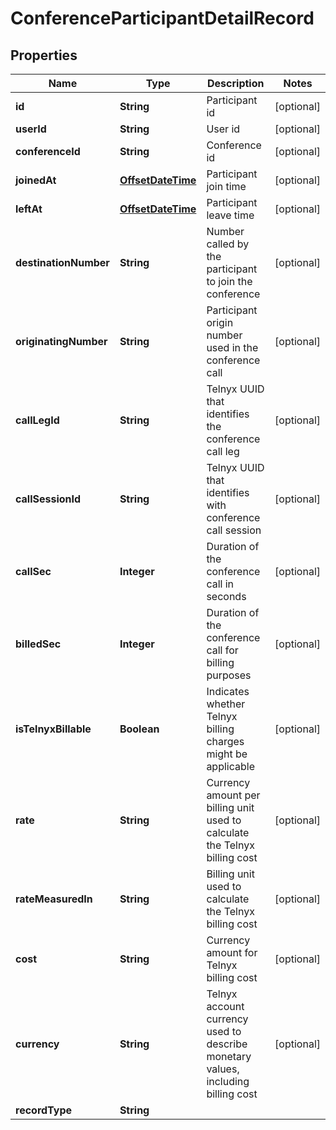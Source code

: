

# ConferenceParticipantDetailRecord

## Properties

Name | Type | Description | Notes
------------ | ------------- | ------------- | -------------
**id** | **String** | Participant id |  [optional]
**userId** | **String** | User id |  [optional]
**conferenceId** | **String** | Conference id |  [optional]
**joinedAt** | [**OffsetDateTime**](OffsetDateTime.md) | Participant join time |  [optional]
**leftAt** | [**OffsetDateTime**](OffsetDateTime.md) | Participant leave time |  [optional]
**destinationNumber** | **String** | Number called by the participant to join the conference |  [optional]
**originatingNumber** | **String** | Participant origin number used in the conference call |  [optional]
**callLegId** | **String** | Telnyx UUID that identifies the conference call leg |  [optional]
**callSessionId** | **String** | Telnyx UUID that identifies with conference call session |  [optional]
**callSec** | **Integer** | Duration of the conference call in seconds |  [optional]
**billedSec** | **Integer** | Duration of the conference call for billing purposes |  [optional]
**isTelnyxBillable** | **Boolean** | Indicates whether Telnyx billing charges might be applicable |  [optional]
**rate** | **String** | Currency amount per billing unit used to calculate the Telnyx billing cost |  [optional]
**rateMeasuredIn** | **String** | Billing unit used to calculate the Telnyx billing cost |  [optional]
**cost** | **String** | Currency amount for Telnyx billing cost |  [optional]
**currency** | **String** | Telnyx account currency used to describe monetary values, including billing cost |  [optional]
**recordType** | **String** |  | 



